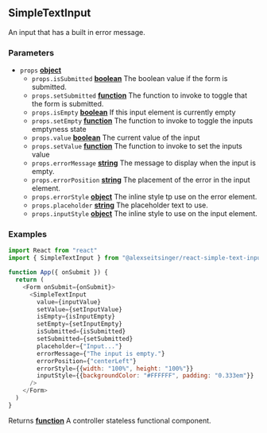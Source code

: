 <!-- Generated by documentation.js. Update this documentation by updating the source code. -->

## SimpleTextInput

An input that has a built in error message.

### Parameters

-   `props` **[object][1]** 
    -   `props.isSubmitted` **[boolean][2]** The boolean value if the form is submitted.
    -   `props.setSubmitted` **[function][3]** The function to invoke to toggle that the form is submitted.
    -   `props.isEmpty` **[boolean][2]** If this input element is currently empty
    -   `props.setEmpty` **[function][3]** The function to invoke to toggle the inputs emptyness state
    -   `props.value` **[boolean][2]** The current value of the input
    -   `props.setValue` **[function][3]** The function to invoke to set the inputs value
    -   `props.errorMessage` **[string][4]** The message to display when the input is empty.
    -   `props.errorPosition` **[string][4]** The placement of the error in the input element.
    -   `props.errorStyle` **[object][1]** The inline style tp use on the error element.
    -   `props.placeholder` **[string][4]** The placeholder text to use.
    -   `props.inputStyle` **[object][1]** The inline style to use on the input element.

### Examples

```javascript
import React from "react"
import { SimpleTextInput } from "@alexseitsinger/react-simple-text-input"

function App({ onSubmit }) {
  return (
    <Form onSubmit={onSubmit}>
      <SimpleTextInput
        value={inputValue}
        setValue={setInputValue}
        isEmpty={isInputEmpty}
        setEmpty={setInputEmpty}
        isSubmitted={isSubmitted}
        setSubmitted={setSubmitted}
        placeholder={"Input..."}
        errorMessage={"The input is empty."}
        errorPosition={"centerLeft"}
        errorStyle={{width: "100%", height: "100%"}}
        inputStyle={{backgroundColor: "#FFFFFF", padding: "0.333em"}}
      />
    </Form>
  )
}
```

Returns **[function][3]** A controller stateless functional component.

[1]: https://developer.mozilla.org/docs/Web/JavaScript/Reference/Global_Objects/Object

[2]: https://developer.mozilla.org/docs/Web/JavaScript/Reference/Global_Objects/Boolean

[3]: https://developer.mozilla.org/docs/Web/JavaScript/Reference/Statements/function

[4]: https://developer.mozilla.org/docs/Web/JavaScript/Reference/Global_Objects/String

